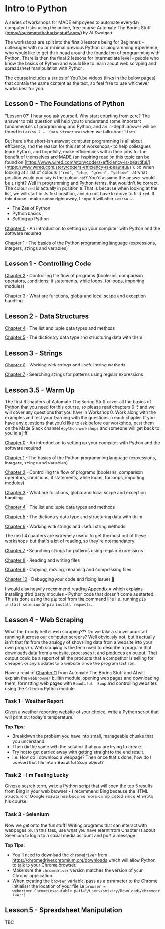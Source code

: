 # Intro to Python
A series of workshops for MADE employees to automate everyday computer tasks using the online, free course Automate The 
Boring Stuff (https://automatetheboringstuff.com/) by Al Sweigart.

The workshops are split into the first 3 lessons being for Beginners - colleauges with no or minimal previous Python or 
programming experience, who would like to get their head around the foundation of programming with Python. There is then
the final 2 lessons for Intermediate level - people who know the basics of Python and would like to learn about web
scraping and spreadsheet manipulation with Python.

The course includes a series of YouTube videos (links in the below pages) that contain the same content as the text, so
feel free to use whichever works best for you.

## Lesson 0 - The Foundations of Python
"Lesson 0?" I hear you ask yourself. Why start counting from zero? The answer to this question will help you to 
understand some important fundamentals of programming and Python, and an in-depth answer will be found in `Lesson 2 - 
Data Structures` when we talk about `lists`. 

But here's the short-ish answer; computer programming is all about efficiency, and the reason for this set of 
workshops - to help colleagues learn Python, and hopefully, make efficiencies within their jobs for the benefit of 
themselves and MADE (an inspiring read on this topic can be found on 
[https://www.wired.com/story/coders-efficiency-is-beautiful/](https://www.wired.com/story/coders-efficiency-is-beautiful/)
). So when looking at a list of colours `["red", "blue, "green", "yellow"]` at what position would you say is the colour 
`red`? You'd assume the answer would be `1` right? Well in programming and Python terms, that wouldn't be correct. The 
colour `red` is actually in position `0`. That is because when looking at the list, we will start in its first position,
and do not have to move to find `red`. If this doesn't make sense right away, I hope it will after `Lesson 2`.

- The Zen of Python
- Python basics
- Setting up Python

[Chapter 0](https://automatetheboringstuff.com/chapter0/) - An introduction to setting up your computer with Python and 
the software required

[Chapter 1](https://automatetheboringstuff.com/chapter1/) - The basics of the Python programming language (expressions, 
integers, strings and variables)

## Lesson 1 - Controlling Code
[Chapter 2](https://automatetheboringstuff.com/chapter2/) - Controlling the flow of programs (booleans, comparison 
operators, conditions, if statements, while loops, 
for loops, importing modules)

[Chapter 3](https://automatetheboringstuff.com/chapter3/) - What are functions, global and local scope and exception 
handling 

## Lesson 2 - Data Structures
[Chapter 4](https://automatetheboringstuff.com/chapter4/) - The list and tuple data types and methods

[Chapter 5](https://automatetheboringstuff.com/chapter5/) - The dictionary data type and structuring data with them

## Lesson 3 - Strings
[Chapter 6](https://automatetheboringstuff.com/chapter6/) - Working with strings and useful string methods

[Chapter 7](https://automatetheboringstuff.com/chapter7/) - Searching strings for patterns using regular expressions

## Lesson 3.5 - Warm Up
The first 6 chapters of Automate The Boring Stuff cover all the basics of Python that you need for this course, so
please read chapters 0-5 and we will cover any questions that you have in Workshop 0. Work along with the examples and 
test your learning with the questions in each chapter. If you have any questions that you'd like to ask before our 
workshop, post them on the Made Slack channel `#python-workshops` and someone will get back to you in a jiff.

[Chapter 0](https://automatetheboringstuff.com/chapter0/) - An introduction to setting up your computer with Python and 
the software required

[Chapter 1](https://automatetheboringstuff.com/chapter1/) - The basics of the Python programming language (expressions, 
integers, strings and variables)

[Chapter 2](https://automatetheboringstuff.com/chapter2/) - Controlling the flow of programs (booleans, comparison 
operators, conditions, if statements, while loops, 
for loops, importing modules)

[Chapter 3](https://automatetheboringstuff.com/chapter3/) - What are functions, global and local scope and exception 
handling 

[Chapter 4](https://automatetheboringstuff.com/chapter4/) - The list and tuple data types and methods

[Chapter 5](https://automatetheboringstuff.com/chapter5/) - The dictionary data type and structuring data with them

[Chapter 6](https://automatetheboringstuff.com/chapter6/) - Working with strings and useful string methods

The next 4 chapters are extremely useful to get the most out of these workshops, but that's a lot of reading, so they're
not mandatory.

[Chapter 7](https://automatetheboringstuff.com/chapter7/) - Searching strings for patterns using regular expressions

[Chapter 8](https://automatetheboringstuff.com/chapter8/) - Reading and writing files

[Chapter 9](https://automatetheboringstuff.com/chapter9/) - Copying, moving, renaming and compressing files

[Chapter 10](https://automatetheboringstuff.com/chapter10/) - Debugging your code and fixing issues 🐛

I would also heavily recommend reading [Appendix A](https://automatetheboringstuff.com/appendixa/) which explains 
installing third party modules - Python code that doesn't come as started. This is done using the `pip` tool from the
command line i.e. running `pip install selenium` or `pip install requests`.

## Lesson 4 - Web Scraping
What the bloody hell is web scraping??? Do we take a shovel and start running it across our computer screens? Well 
obviously not, but it actually isn't that far from the analogy of shovelling data from a website into your own program.
Web scraping is the term used to describe a program that downloads data from a website, processes it and produces an 
output. That output could be a report of all the products that a competitor is selling for cheaper, or any updates to a
website since the program last ran.

Have a read of [Chapter 11](https://automatetheboringstuff.com/chapter11/) from Automate The Boring Stuff and Al will 
explain the `webbrowser` builtin module, opening web pages and downloading them, formatting web pages with `Beautiful 
Soup` and controlling websites using the `Selenium` Python module.

### Task 1 - Weather Report
Given a weather reporting website of your choice, write a Python script that will print out today's temperature.

**Top Tips:** 
- Breakdown the problem you have into small, manageable chunks that you understand. 
- Then do the same with the solution that you are trying to create. 
- Try not to get carried away with getting straight to the end result. 
- i.e. How do I download a webpage? Then once that's done, how do I convert that file into a Beautiful Soup object?

### Task 2 - I'm Feeling Lucky
Given a search term, write a Python script that will open the top 5 results from Bing in your web browser - I recommend
Bing because the HTML structure of Google results has become more complicated since Al wrote his course.

### Task 3 - Selenium
Now we get onto the fun stuff! Writing programs that can interact with webpages 😱. In this task, use what you have
learnt from Chapter 11 about Selenium to login to a social media account and post a message.

**Top Tips:**
- You'll need to download the `chromedriver` from https://chromedriver.chromium.org/downloads which will allow Python to
talk to your Chrome browser.
- Make sure the `chromedriver` version matches the version of your Chrome application.
- When creating the `browser` variable, pass as a parameter to the Chrome initialiser the location of your file i.e 
`browser = webdriver.Chrome(executable_path="/Users/smistry/Downloads/chromedriver")`

## Lesson 5 - Spreadsheet Manipulation
TBC